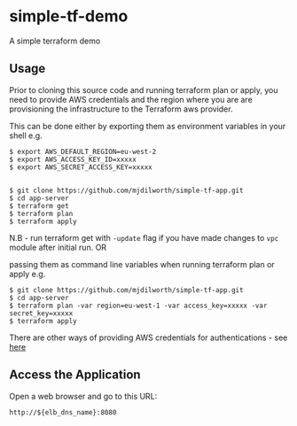 # simple-tf-demo
A simple terraform demo

## Usage ##
Prior to cloning this source code and running terraform plan or apply, you need to provide AWS credentials and the region
where you are are provisioning the infrastructure to the Terraform aws provider.

This can be done either by exporting them as environment variables in your shell e.g.
```
$ export AWS_DEFAULT_REGION=eu-west-2
$ export AWS_ACCESS_KEY_ID=xxxxx
$ export AWS_SECRET_ACCESS_KEY=xxxxx


$ git clone https://github.com/mjdilworth/simple-tf-app.git
$ cd app-server
$ terraform get
$ terraform plan
$ terraform apply
```
N.B - run terraform get with `-update` flag if you have made changes to `vpc` module after initial run.
OR

passing them as command line variables when running terraform plan or apply e.g.
```
$ git clone https://github.com/mjdilworth/simple-tf-app.git
$ cd app-server
$ terraform plan -var region=eu-west-1 -var access_key=xxxxx -var secret_key=xxxxx
$ terraform apply
```
There are other ways of providing AWS credentials for authentications - see [here](https://www.terraform.io/docs/providers/aws/#authentication)

## Access the Application ##
Open a web browser and go to this URL:
```
http://${elb_dns_name}:8080
```

